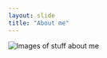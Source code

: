 ```yaml
---
layout: slide
title: "About me"
---
```

![Images of stuff about me](https://i.ibb.co/tx76SMB/final-fantasy-logo.jpg)
